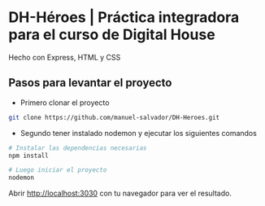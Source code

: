 # DH-Héroes | Práctica integradora para el curso de Digital House

Hecho con Express, HTML y CSS

## Pasos para levantar el proyecto

- Primero clonar el proyecto
```bash
git clone https://github.com/manuel-salvador/DH-Heroes.git
```

- Segundo tener instalado nodemon y ejecutar los siguientes comandos
```bash
# Instalar las dependencias necesarias
npm install

# Luego iniciar el proyecto
nodemon

```
Abrir [http://localhost:3030](http://localhost:3030/) con tu navegador para ver el resultado.
